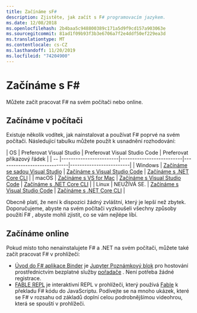 ```yaml
---
title: Začínáme sF#
description: Zjistěte, jak začít s F# programovacím jazykem.
ms.date: 12/08/2018
ms.openlocfilehash: 2b4baa5c948800389c171a5d9f9cd157a903063e
ms.sourcegitcommit: 81ad1f09b93f3b3e6706a7f2e4ddf50ef229ea3d
ms.translationtype: MT
ms.contentlocale: cs-CZ
ms.lasthandoff: 11/20/2019
ms.locfileid: "74204900"
---
```

# <a name="get-started-with-f"></a>Začínáme s F\#

Můžete začít pracovat F# na svém počítači nebo online.

## <a name="get-started-on-your-machine"></a>Začínáme v počítači

Existuje několik vodítek, jak nainstalovat a používat F# poprvé na svém počítači.  Následující tabulku můžete použít k usnadnění rozhodování:

| OS | Preferovat Visual Studio | Preferovat Visual Studio Code | Preferovat příkazový řádek |
| -- |------------------------|--------------------------|-----------------------------|-------------------------|
| Windows | [Začínáme se sadou Visual Studio](get-started-visual-studio.md) | [Začínáme s Visual Studio Code](get-started-vscode.md) | [Začínáme s .NET Core CLI](get-started-command-line.md) |
| macOS | [Začínáme s VS for Mac](get-started-with-visual-studio-for-mac.md) | [Začínáme s Visual Studio Code](get-started-vscode.md) | [Začínáme s .NET Core CLI](get-started-command-line.md) |
| Linux | NEUŽÍVÁ SE. | [Začínáme s Visual Studio Code](get-started-vscode.md) | [Začínáme s .NET Core CLI](get-started-command-line.md) |

Obecně platí, že není k dispozici žádný zvláštní, který je lepší než zbytek. Doporučujeme, abyste na svém počítači vyzkoušeli všechny způsoby použití F# , abyste mohli zjistit, co se vám nejlépe líbí.

## <a name="get-started-online"></a>Začínáme online

Pokud místo toho nenainstalujete F# a .NET na svém počítači, můžete také začít pracovat F# v prohlížeči:

* [Úvod do F# aplikace Binder](https://mybinder.org/v2/gh/dotnet/try/master?urlpath=lab) je [Jupyter Poznámkový blok](https://jupyter.org/) pro hostování prostřednictvím bezplatné služby [pořadače](https://mybinder.org/) . Není potřeba žádné registrace.
* [FABLE REPL](https://fable.io/repl/) je interaktivní REPL v prohlížeči, který používá [Fable](https://fable.io/) k překladu F# kódu do JavaScriptu. Podívejte se na mnoho ukázek, které se F# v rozsahu od základů doplní celou podrobnějšímou videohrou, která se spouští v prohlížeči.
